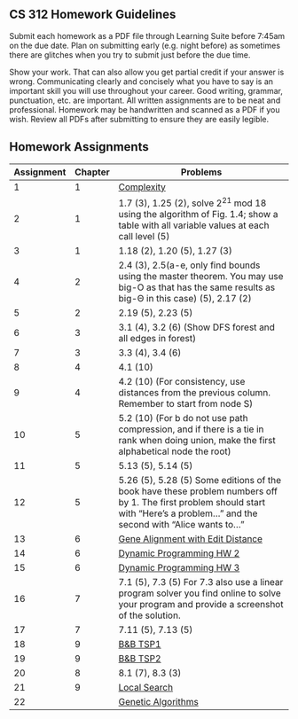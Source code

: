 ## CS 312 Homework Guidelines

Submit each homework as a PDF file through Learning Suite before 7:45am on the due date.  Plan on submitting early (e.g. night before) as sometimes there are glitches when you try to submit just before the due time. 

Show your work.  That can also allow you get partial credit if your answer is wrong. Communicating clearly and concisely what you have to say is an important skill you will use throughout your career. Good writing, grammar, punctuation, etc. are important.  All written assignments are to be neat and professional. Homework may be handwritten and scanned as a PDF if you wish. Review all PDFs after submitting to ensure they are easily legible.

## Homework Assignments

| Assignment | Chapter | Problems |
| --- | --- | --- |
| <a id='1'>1</a> | 1 | [Complexity](homework/HW1.md) |
| <a id='2'>2</a> | 1 | 1.7 (3), 1.25 (2), solve 2<sup>21</sup> mod 18 using the algorithm of Fig. 1.4; show a table with all variable values at each call level (5) |
| <a id='3'>3</a> | 1 | 1.18 (2), 1.20 (5), 1.27 (3) |
| <a id='4'>4</a> | 2 | 2.4 (3), 2.5(a-e, only find bounds using the master theorem. You may use big-O as that has the same results as big-Θ in this case) (5), 2.17 (2) |
| <a id='5'>5</a> | 2 | 2.19 (5), 2.23 (5) |
| <a id='6'>6</a> | 3 | 3.1 (4), 3.2 (6) (Show DFS forest and all edges in forest) |
| <a id='7'>7</a> | 3 | 3.3 (4), 3.4 (6) |
| <a id='8'>8</a> | 4 | 4.1 (10) |
| <a id='9'>9</a> | 4 | 4.2 (10) (For consistency, use distances from the previous column. Remember to start from node S) |
| <a id='10'>10</a> | 5 | 5.2 (10) (For b do not use path compression, and if there is a tie in rank when doing union, make the first alphabetical node the root) |
| <a id='11'>11</a> | 5 | 5.13 (5), 5.14 (5) |
| <a id='12'>12</a> | 5 | 5.26 (5), 5.28 (5) Some editions of the book have these problem numbers off by 1. The first problem should start with “Here’s a problem…” and the second with “Alice wants to…” |
| <a id='13'>13</a> | 6 | [Gene Alignment with Edit Distance](homework/EditDistance.pdf) |
| <a id='14'>14</a> | 6 | [Dynamic Programming HW 2](homework/DP2.pdf) |
| <a id='15'>15</a> | 6 | [Dynamic Programming HW 3](homework/MM.pdf) |
| <a id='16'>16</a> | 7 | 7.1 (5), 7.3 (5) For 7.3 also use a linear program solver you find online to solve your program and provide a screenshot of the solution. |
| <a id='17'>17</a> | 7 | 7.11 (5), 7.13 (5) |
| <a id='18'>18</a> | 9 | [B&B TSP1](homework/TSP1.md) |
| <a id='19'>19</a> | 9 | [B&B TSP2](homework/TSP2.md) |
| <a id='20'>20</a> | 8 | 8.1 (7), 8.3 (3) |
| <a id='21'>21</a> | 9 | [Local Search](homework/Local.md) |
| <a id='22'>22</a> |  | [Genetic Algorithms](homework/GA.pdf) |
